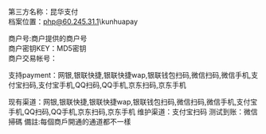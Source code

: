 第三方名称：昆华支付  
档案位置：php@60.245.31.1\kunhuapay
 
商户号:商户提供的商户号  
商户密钥KEY：MD5密钥  
商户交易帐号：
 
支持payment：网银,银联快捷,银联快捷wap,银联钱包扫码,微信扫码,微信手机,支付宝扫码,支付宝手机,QQ扫码,QQ手机,京东扫码,京东手机
 
现有渠道：网银,银联快捷,银联快捷wap,银联钱包扫码,微信扫码,微信手机,支付宝手机,QQ扫码,QQ手机,京东扫码,京东手机
维护渠道：支付宝扫码
测试到账：微信掃碼
備註:每個商戶開通的通道都不一樣
